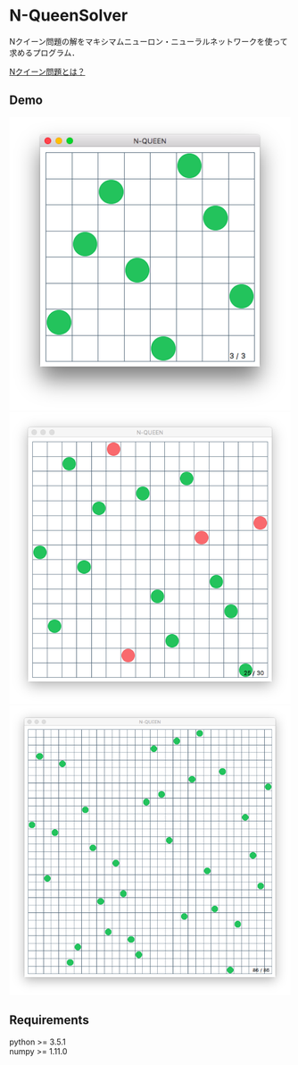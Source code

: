 # N-QueenSolver

Nクイーン問題の解をマキシマムニューロン・ニューラルネットワークを使って求めるプログラム．   

[Nクイーン問題とは？](https://ja.wikipedia.org/wiki/エイト・クイーン)

## Demo

![demo_1](demo_1.png)   
![demo_2](demo_2.png)   
![demo_3](demo_3.png)   

## Requirements

python >= 3.5.1    
numpy >= 1.11.0
